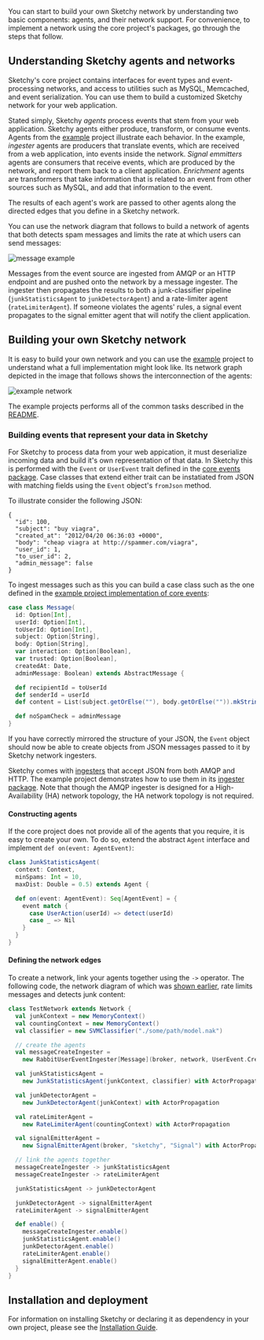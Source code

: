 You can start to build your own Sketchy network by understanding two basic components: agents, and their network support. For convenience, to implement a network using the core project's packages, go through the steps that follow.

## Understanding Sketchy agents and networks

Sketchy's core project contains interfaces for event types and
event-processing networks, and access to utilities such as MySQL, Memcached,
and event serialization. You can use them to build a customized Sketchy
network for your web application.

Stated simply, Sketchy _agents_ process events that stem from your web
application. Sketchy agents either produce, transform, or consume events.
Agents from the [example](/example/) project illustrate each behavior.
In the example, _ingester_ agents are producers that translate events, which
are received from a web application, into events inside the network. _Signal
emmitters_ agents are consumers that receive events, which are produced by the
network, and report them back to a client application. _Enrichment_ agents are
transformers that take information that is related to an event from other
sources such as MySQL, and add that information to the event.

The results of each agent's work are passed to other agents along the directed
edges that you define in a Sketchy network.

You can use the network diagram that follows to build a network of agents that
both detects spam messages and limits the rate at which users can send
messages:

![message example](https://github.com/soundcloud/sketchy-core/blob/master/config/img/message.png?raw=true)

Messages from the event source are ingested from AMQP or an HTTP endpoint and
are pushed onto the network by a message ingester. The ingester then
propagates the results to both a junk-classifier pipeline
(`junkStatisticsAgent` to `junkDetectorAgent`) and a rate-limiter agent
(`rateLimiterAgent`). If someone violates the agents' rules, a signal event
propagates to the signal emitter agent that will notify the client
application.


## Building your own Sketchy network

It is easy to build your own network and you can use the [example](/example/)
project to understand what a full implementation might look like. Its network
graph depicted in the image that follows shows the interconnection of the
agents:

![example network](https://github.com/soundcloud/sketchy-core/blob/master/config/img/example.png?raw=true)

The example projects performs all of the common tasks described in the
[README](/README.md).

### Building events that represent your data in Sketchy

For Sketchy to process data from your web appication, it must deserialize
incoming data and build it's own representation of that data. In Sketchy this is
performed with the `Event` or `UserEvent` trait defined in the [core events
package](/core/src/main/scala/com.soundcloud.sketchy/events/Events.scala). Case
classes that extend either trait can be instatiated from JSON with matching
fields using the `Event` object's `fromJson` method.

To illustrate consider the following JSON:

```
{
  "id": 100,
  "subject": "buy viagra",
  "created_at": "2012/04/20 06:36:03 +0000",
  "body": "cheap viagra at http://spammer.com/viagra",
  "user_id": 1,
  "to_user_id": 2,
  "admin_message": false
}
```

To ingest messages such as this you can build a case class such as the one
defined in the [example project implementation of core
events](/example/src/main/scala/com.soundcloud.example/events/Events.scala):

```scala
case class Message(
  id: Option[Int],
  userId: Option[Int],
  toUserId: Option[Int],
  subject: Option[String],
  body: Option[String],
  var interaction: Option[Boolean],
  var trusted: Option[Boolean],
  createdAt: Date,
  adminMessage: Boolean) extends AbstractMessage {

  def recipientId = toUserId
  def senderId = userId
  def content = List(subject.getOrElse(""), body.getOrElse("")).mkString(" ")

  def noSpamCheck = adminMessage
}
```

If you have correctly mirrored the structure of your JSON, the `Event` object
should now be able to create objects from JSON messages passed to it by
Sketchy network ingesters.

Sketchy comes with
[ingesters](/core/src/main/scala/com.soundcloud.sketchy/ingester/Ingester.scala)
that accept JSON from both AMQP and HTTP. The example project demonstrates how
to use them in its [ingester package](/example/src/main/scala/com.soundcloud.example/ingester/Ingester.scala).
Note that though the AMQP ingester is designed for a High-Availability (HA)
network topology, the HA network topology is not required.


#### Constructing agents

If the core project does not provide all of the agents that you require, it is
easy to create your own. To do so, extend the abstract `Agent` interface and
implement `def on(event: AgentEvent)`:

```scala
class JunkStatisticsAgent(
  context: Context,
  minSpams: Int = 10,
  maxDist: Double = 0.5) extends Agent {

  def on(event: AgentEvent): Seq[AgentEvent] = {
    event match {
      case UserAction(userId) => detect(userId)
      case _ => Nil
    }
  }
}
```

#### Defining the network edges

To create a network, link your agents together using the `->` operator. The
following code, the network diagram of which was [shown
earlier](#understanding-sketchy-agents-and-networks), rate limits messages and
detects junk content:

```scala
class TestNetwork extends Network {
  val junkContext = new MemoryContext()
  val countingContext = new MemoryContext()
  val classifier = new SVMClassifier("./some/path/model.nak")

  // create the agents
  val messageCreateIngester =
    new RabbitUserEventIngester[Message](broker, network, UserEvent.Create, "Message")

  val junkStatisticsAgent =
    new JunkStatisticsAgent(junkContext, classifier) with ActorPropagation

  val junkDetectorAgent =
    new JunkDetectorAgent(junkContext) with ActorPropagation

  val rateLimiterAgent =
    new RateLimiterAgent(countingContext) with ActorPropagation

  val signalEmitterAgent =
    new SignalEmitterAgent(broker, "sketchy", "Signal") with ActorPropagation

  // link the agents together
  messageCreateIngester -> junkStatisticsAgent
  messageCreateIngester -> rateLimiterAgent

  junkStatisticsAgent -> junkDetectorAgent

  junkDetectorAgent -> signalEmitterAgent
  rateLimiterAgent -> signalEmitterAgent

  def enable() {
    messageCreateIngester.enable()
    junkStatisticsAgent.enable()
    junkDetectorAgent.enable()
    rateLimiterAgent.enable()
    signalEmitterAgent.enable()
  }
}
```

## Installation and deployment

For information on installing Sketchy or declaring it as dependency in your
own project, please see the [Installation Guide](doc/INSTALLATION.md).

